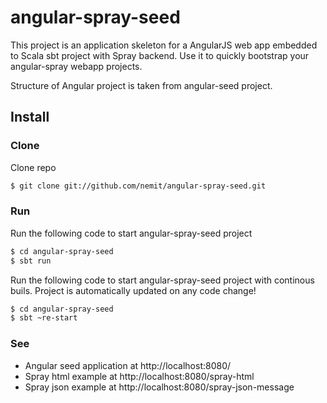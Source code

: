 # angular-spray-seed

This project is an application skeleton for a AngularJS web app embedded to Scala sbt project with Spray backend. Use it to quickly bootstrap your angular-spray webapp projects.

Structure of Angular project is taken from angular-seed project.


## Install

### Clone

Clone repo
```bash
$ git clone git://github.com/nemit/angular-spray-seed.git
```

### Run

Run the following code to start angular-spray-seed project
```bash
$ cd angular-spray-seed
$ sbt run
```

Run the following code to start angular-spray-seed project with continous buils. Project is automatically updated on any code change!
```bash
$ cd angular-spray-seed
$ sbt ~re-start
```

### See

* Angular seed application at http://localhost:8080/
* Spray html example at http://localhost:8080/spray-html
* Spray json example at http://localhost:8080/spray-json-message
